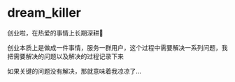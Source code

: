 # dream_killer

创业啦，在热爱的事情上长期深耕💪

创业本质上是做成一件事情，服务一群用户，这个过程中需要解决一系列问题，我把需要解决的问题以及解决的过程记录下来

如果关键的问题没有解决，那就意味着我凉凉了...
